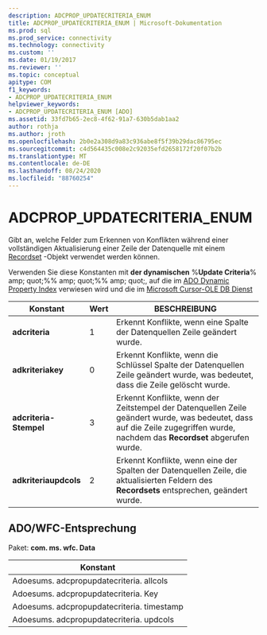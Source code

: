 ```yaml
---
description: ADCPROP_UPDATECRITERIA_ENUM
title: ADCPROP_UPDATECRITERIA_ENUM | Microsoft-Dokumentation
ms.prod: sql
ms.prod_service: connectivity
ms.technology: connectivity
ms.custom: ''
ms.date: 01/19/2017
ms.reviewer: ''
ms.topic: conceptual
apitype: COM
f1_keywords:
- ADCPROP_UPDATECRITERIA_ENUM
helpviewer_keywords:
- ADCPROP_UPDATECRITERIA_ENUM [ADO]
ms.assetid: 33fd7b65-2ec8-4f62-91a7-630b5dab1aa2
author: rothja
ms.author: jroth
ms.openlocfilehash: 2b0e2a308d9a83c936abe8f5f39b29dac86795ec
ms.sourcegitcommit: c4d564435c008e2c92035efd2658172f20f07b2b
ms.translationtype: MT
ms.contentlocale: de-DE
ms.lasthandoff: 08/24/2020
ms.locfileid: "88760254"
---
```

# <a name="adcprop_updatecriteria_enum"></a>ADCPROP_UPDATECRITERIA_ENUM
Gibt an, welche Felder zum Erkennen von Konflikten während einer vollständigen Aktualisierung einer Zeile der Datenquelle mit einem [Recordset](./recordset-object-ado.md) -Objekt verwendet werden können.  
  
 Verwenden Sie diese Konstanten mit **der dynamischen** %**Update Criteria**% amp; quot;%% amp; quot;%% amp; quot;, auf die im [ADO Dynamic Property Index](./ado-dynamic-property-index.md) verwiesen wird und die im [Microsoft Cursor-OLE DB Dienst](../../guide/appendixes/microsoft-cursor-service-for-ole-db-ado-service-component.md)  
  
|Konstant|Wert|BESCHREIBUNG|  
|--------------|-----------|-----------------|  
|**adcriteria**|1|Erkennt Konflikte, wenn eine Spalte der Datenquellen Zeile geändert wurde.|  
|**adkriteriakey**|0|Erkennt Konflikte, wenn die Schlüssel Spalte der Datenquellen Zeile geändert wurde, was bedeutet, dass die Zeile gelöscht wurde.|  
|**adcriteria-Stempel**|3|Erkennt Konflikte, wenn der Zeitstempel der Datenquellen Zeile geändert wurde, was bedeutet, dass auf die Zeile zugegriffen wurde, nachdem das **Recordset** abgerufen wurde.|  
|**adkriteriaupdcols**|2|Erkennt Konflikte, wenn eine der Spalten der Datenquellen Zeile, die aktualisierten Feldern des **Recordsets** entsprechen, geändert wurde.|  
  
## <a name="adowfc-equivalent"></a>ADO/WFC-Entsprechung  
 Paket: **com. ms. wfc. Data**  
  
|Konstant|  
|--------------|  
|Adoesums. adcpropupdatecriteria. allcols|  
|Adoesums. adcpropupdatecriteria. Key|  
|Adoesums. adcpropupdatecriteria. timestamp|  
|Adoesums. adcpropupdatecriteria. updcols|